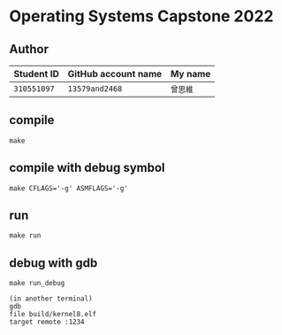 # Operating Systems Capstone 2022

## Author

| Student ID | GitHub account name | My name |
| --- | ----------- | --- |
|`310551097`| `13579and2468` | `曾思維` |

## compile
```
make
```
## compile with debug symbol
```
make CFLAGS='-g' ASMFLAGS='-g'
```
## run
```
make run
```
## debug with gdb

```
make run_debug

(in another terminal)
gdb
file build/kernel8.elf 
target remote :1234
```
